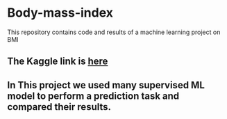 # Body-mass-index
This repository contains code and results of a machine learning project on BMI
## The Kaggle link is [here](https://www.kaggle.com/code/shubhendughosh00/bmi-body-mass-index-data-analysis-and-prediction)
## In This project we used many supervised ML model to perform a prediction task and compared their results.
